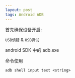 ```yaml
---
layout: post
tags: Android ADB
---
```


首先确保设备开启:

`USB侦错` & `USB调试`

android SDK 中的 adb.exe

命令使用
```
adb shell input text <string>
```
